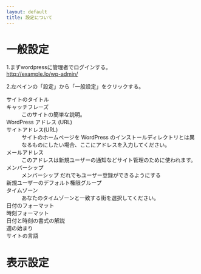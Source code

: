 ```yaml
---
layout: default
title: 設定について
---
```


# 一般設定
1.まずwordpressに管理者でログインする。<br />
http://example.lo/wp-admin/

2.左ペインの「設定」から「一般設定」をクリックする。<br />

<dl>
<dt>サイトのタイトル</dt>
<dd></dd>
<dt>キャッチフレーズ</dt>
<dd>このサイトの簡単な説明。</dd>
<dt>WordPress アドレス (URL)</dd>
<dt>サイトアドレス(URL)</dt>
<dd>サイトのホームページを WordPress のインストールディレクトリとは異なるものにしたい場合、ここにアドレスを入力してください。</dd>
<dt>メールアドレス</dt>
<dd>このアドレスは新規ユーザーの通知などサイト管理のために使われます。</dd>
<dt>メンバーシップ</dt><dd>メンバーシップ だれでもユーザー登録ができるようにする</dd>
<dt>新規ユーザーのデフォルト権限グループ</dt><dd></dd>
<dt>タイムゾーン</dt><dd>あなたのタイムゾーンと一致する街を選択してください。</dd>
<dt>日付のフォーマット</dt><dd></dd>
<dt>時刻フォーマット</dt><dd></dd>
<dt>日付と時刻の書式の解説</dt><dd></dd>
<dt>週の始まり</dt><dd></dd>
<dt>サイトの言語</dt><dd></dd>
</dl>


# 表示設定
